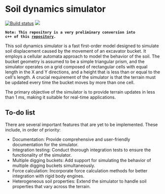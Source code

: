 # Soil dynamics simulator

[![Build status](https://github.com/KennyVilella/soil_dynamics_cpp/workflows/CI/badge.svg)](https://github.com/KennyVilella/soil_dynamics_cpp/actions)
[![](https://img.shields.io/badge/docs-main-blue.svg)][docs-main]

<code><b>Note:
This repository is a very preliminary conversion into c++ of this [repository](https://github.com/KennyVilella/soil_dynamics_julia).</b></code>

This soil dynamics simulator is a fast first-order model designed to simulate soil displacement caused by the movement of an excavator bucket.
It employs a cellular automata approach to model the behavior of the soil.
The bucket geometry is assumed to be a simple triangular prism, and the simulator operates on a grid composed of rectangular cells with equal length in the X and Y directions, and a height that is less than or equal to the cell's length.
A crucial requirement of the simulator is that the terrain must be updated every time the bucket moves by more than one cell.

The primary objective of the simulator is to provide terrain updates in less than 1 ms, making it suitable for real-time applications.

## To-do list

There are several important features that are yet to be implemented.
These include, in order of priority:

- Documentation: Provide comprehensive and user-friendly documentation for the simulator.
- Integration testing: Conduct thorough integration tests to ensure the functionality of the simulator.
- Multiple digging buckets: Add support for simulating the behavior of multiple digging buckets simultaneously.
- Force calculation: Incorporate force calculation methods for better integration with rigid body engines.
- Heterogeneous soil properties: Extend the simulator to handle soil properties that vary across the terrain.

[docs-main]: https://kennyvilella.github.io/soil_dynamics_cpp/
